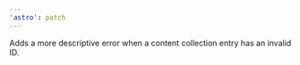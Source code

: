 ```yaml
---
'astro': patch
---
```


Adds a more descriptive error when a content collection entry has an invalid ID.
